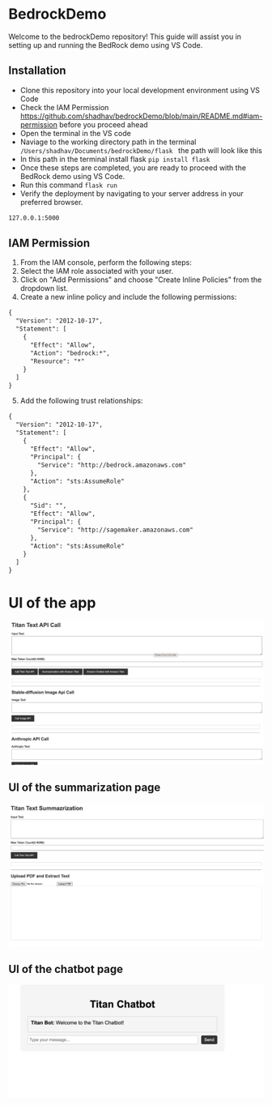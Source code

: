 # BedrockDemo
Welcome to the bedrockDemo repository! This guide will assist you in setting up and running the BedRock demo using VS Code.

## Installation 
- Clone this repository into your local development environment using VS Code
- Check the IAM Permission https://github.com/shadhav/bedrockDemo/blob/main/README.md#iam-permission before you proceed ahead 
- Open the terminal in the VS code
- Naviage to the working directory path in the terminal
```/Users/shadhav/Documents/bedrockDemo/flask ``` the path will look like this 
- In this path in the terminal install flask 
```pip install flask```
- Once these steps are completed, you are ready to proceed with the BedRock demo using VS Code. 
- Run this command 
```flask run```
- Verify the deployment by navigating to your server address in
your preferred browser.

```sh
127.0.0.1:5000
```


## IAM Permission
1. From the IAM console, perform the following steps:
2. Select the IAM role associated with your user.
3. Click on "Add Permissions" and choose "Create Inline Policies" from the dropdown list.
4. Create a new inline policy and include the following permissions:
```
{
  "Version": "2012-10-17",
  "Statement": [
    {
      "Effect": "Allow",
      "Action": "bedrock:*",
      "Resource": "*"
    }
  ]
}
```
5. Add the following trust relationships:
```
{
  "Version": "2012-10-17",
  "Statement": [
    {
      "Effect": "Allow",
      "Principal": {
        "Service": "http://bedrock.amazonaws.com"
      },
      "Action": "sts:AssumeRole"
    },
    {
      "Sid": "",
      "Effect": "Allow",
      "Principal": {
        "Service": "http://sagemaker.amazonaws.com"
      },
      "Action": "sts:AssumeRole"
    }
  ]
}
```
# UI of the app 
![BedRock UI](flask/BedRockUI.png)

## UI of the summarization page
![Summarization UI](flask/SummarizationUI.png)

## UI of the chatbot page
![Chatbot UI](flask/TitanChatBot.png)
